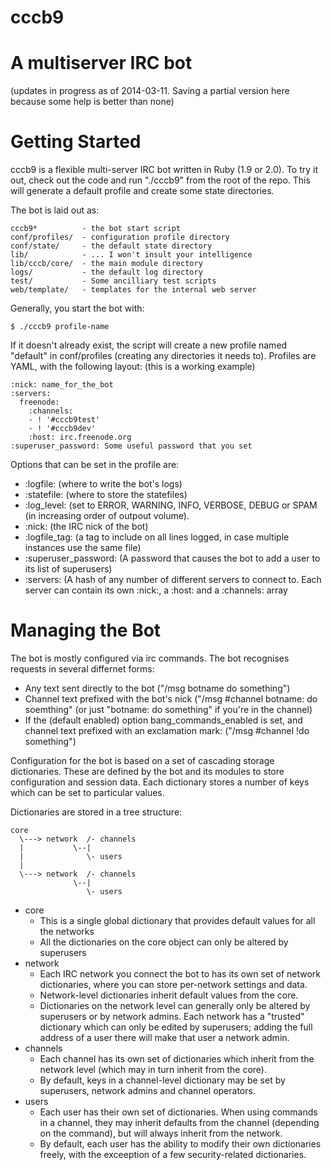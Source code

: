 cccb9
=====

A multiserver IRC bot
=======

(updates in progress as of 2014-03-11. Saving a partial version here because some help is better than none)

Getting Started
=======

cccb9 is a flexible multi-server IRC bot written in Ruby (1.9 or 2.0). To try it out, check out the code and run "./cccb9" from the root of the repo. This will generate a default profile and create some state directories. 

The bot is laid out as:
 
    cccb9*          - the bot start script
    conf/profiles/  - configuration profile directory
    conf/state/     - the default state directory
    lib/            - ... I won't insult your intelligence
    lib/cccb/core/  - the main module directory
    logs/           - the default log directory
    test/           - Some ancilliary test scripts
    web/template/   - templates for the internal web server

Generally, you start the bot with:

    $ ./cccb9 profile-name

If it doesn't already exist, the script will create a new profile named "default" in conf/profiles (creating any directories it needs to). Profiles are YAML, with the following layout: (this is a working example)

    :nick: name_for_the_bot
    :servers:
      freenode:
        :channels:
        - ! '#cccb9test'
        - ! '#cccb9dev'
        :host: irc.freenode.org
    :superuser_password: Some useful password that you set

Options that can be set in the profile are:
  * :logfile: (where to write the bot's logs)
  * :statefile: (where to store the statefiles)
  * :log_level: (set to ERROR, WARNING, INFO, VERBOSE, DEBUG or SPAM (in increasing order of outpout volume).
  * :nick: (the IRC nick of the bot)
  * :logfile_tag: (a tag to include on all lines logged, in case multiple instances use the same file)
  * :superuser_password: (A password that causes the bot to add a user to its list of superusers)
  * :servers: (A hash of any number of different servers to connect to. Each server can contain its own :nick:, a :host: and a :channels: array

Managing the Bot
=======

The bot is mostly configured via irc commands. The bot recognises requests in several differnet forms:

  * Any text sent directly to the bot ("/msg botname do something")
  * Channel text prefixed with the bot's nick ("/msg #channel botname: do soemthing" (or just "botname: do something" if you're in the channel)
  * If the (default enabled) option bang_commands_enabled is set, and channel text prefixed with an exclamation mark: ("/msg #channel !do something")

Configuration for the bot is based on a set of cascading storage dictionaries. These are defined by the bot and its modules to store configuration and session data. Each dictionary stores a number of keys which can be set to particular values. 

Dictionaries are stored in a tree structure:

    core                  
      \---> network  /- channels
      |           \--|
      |              \- users
      |
      \---> network  /- channels
                  \--|
                     \- users

  * core
    * This is a single global dictionary that provides default values for all the networks
    * All the dictionaries on the core object can only be altered by superusers
  * network
    * Each IRC network you connect the bot to has its own set of network dictionaries, where you can store per-network settings and data.
    * Network-level dictionaries inherit default values from the core.
    * Dictionaries on the network level can generally only be altered by superusers or by network admins. Each network has a "trusted" dictionary which can only be edited by superusers; adding the full address of a user there will make that user a network admin.
  * channels
    * Each channel has its own set of dictionaries which inherit from the network level (which may in turn inherit from the core). 
    * By default, keys in a channel-level dictionary may be set by superusers, network admins and channel operators.
  * users
    * Each user has their own set of dictionaries. When using commands in a channel, they may inherit defaults from the channel (depending on the command), but will always inherit from the network.
    * By default, each user has the ability to modify their own dictionaries freely, with the exceeption of a few security-related dictionaries.

